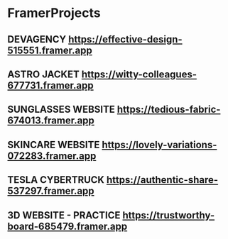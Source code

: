 # FramerProjects

DEVAGENCY
https://effective-design-515551.framer.app
------------------------
ASTRO JACKET
https://witty-colleagues-677731.framer.app
------------------------
SUNGLASSES WEBSITE
https://tedious-fabric-674013.framer.app
------------------------
SKINCARE WEBSITE
https://lovely-variations-072283.framer.app
------------------------
TESLA CYBERTRUCK
https://authentic-share-537297.framer.app
------------------------
3D WEBSITE - PRACTICE
https://trustworthy-board-685479.framer.app
------------------------
